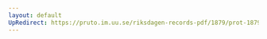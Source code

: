 ```yaml
---
layout: default
UpRedirect: https://pruto.im.uu.se/riksdagen-records-pdf/1879/prot-1879--ak--001/prot-1879--ak--001_003.pdf
---
```

